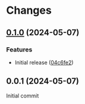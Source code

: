# Changes

## [0.1.0](https://github.com/prantlf/ollama-vertex-ai/compare/v0.0.1...v0.1.0) (2024-05-07)

### Features

* Initial release ([04c6fe2](https://github.com/prantlf/ollama-vertex-ai/commit/04c6fe279fdf2d70b5d15146c5141cc0cead3d02))

## 0.0.1 (2024-05-07)

Initial commit

